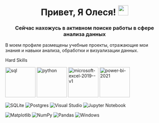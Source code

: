 <h1 align="center">Привет, Я Олеся!
<img src="https://github.com/blackcater/blackcater/raw/main/images/Hi.gif" height="32"/></h1>
<h3 align="center">Сейчас нахожусь в активном поиске работы в сфере анализа данных</h3>
В моем профиле размещены учебные проекты, отражающие мои знания и навыки анализа, обработки и визуализации данных.


Hard Skills


<img width="96" height="96" src="https://img.icons8.com/fluency/96/sql.png" alt="sql"/> <img width="96" height="96" src="https://img.icons8.com/color/96/python.png" alt="python"/> <img width="96" height="96" src="https://img.icons8.com/color/96/microsoft-excel-2019--v1.png" alt="microsoft-excel-2019--v1"/> <img width="96" height="96" src="https://img.icons8.com/color/96/power-bi-2021.png" alt="power-bi-2021"/>


![SQLite](https://img.shields.io/badge/sqlite-%2307405e.svg?style=for-the-badge&logo=sqlite&logoColor=white) ![Postgres](https://img.shields.io/badge/postgres-%23316192.svg?style=for-the-badge&logo=postgresql&logoColor=white) ![Visual Studio](https://img.shields.io/badge/Visual%20Studio-5C2D91.svg?style=for-the-badge&logo=visual-studio&logoColor=white) ![Jupyter Notebook](https://img.shields.io/badge/jupyter-%23FA0F00.svg?style=for-the-badge&logo=jupyter&logoColor=white) 

![Matplotlib](https://img.shields.io/badge/Matplotlib-%23ffffff.svg?style=for-the-badge&logo=Matplotlib&logoColor=black) ![NumPy](https://img.shields.io/badge/numpy-%23013243.svg?style=for-the-badge&logo=numpy&logoColor=white) ![Pandas](https://img.shields.io/badge/pandas-%23150458.svg?style=for-the-badge&logo=pandas&logoColor=white) ![Windows](https://img.shields.io/badge/Windows-0078D6?style=for-the-badge&logo=windows&logoColor=white)
